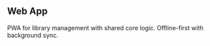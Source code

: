 ## Web App

PWA for library management with shared core logic. Offline-first with background sync.


